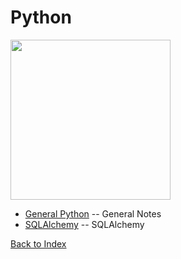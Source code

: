 # Python

<img src="https://www.python.org/static/community_logos/python-logo-master-v3-TM.png" width=256px>

- [General Python](./python_general.md) -- General Notes
- [SQLAlchemy](./python_sqlalchemy.md) -- SQLAlchemy

[Back to Index](index.md)
